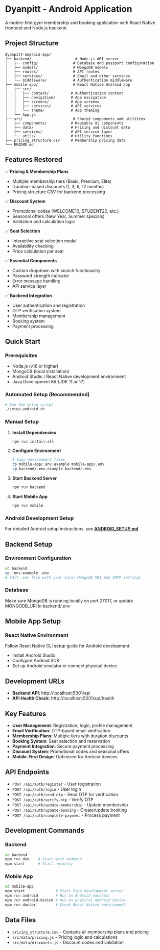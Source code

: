 # Dyanpitt - Android Application

A mobile-first gym membership and booking application with React Native frontend and Node.js backend.

## Project Structure
```
dyanpitt-android-app/
├── backend/                    # Node.js API server
│   ├── config/                # Database and passport configuration
│   ├── models/                # MongoDB models
│   ├── routes/                # API routes
│   ├── services/              # Email and other services
│   └── middleware/            # Authentication middleware
├── mobile-app/                # React Native Android app
│   ├── src/
│   │   ├── context/          # Authentication context
│   │   ├── navigation/       # App navigation
│   │   ├── screens/          # App screens
│   │   ├── services/         # API services
│   │   └── theme/            # App theming
│   └── App.js
├── src/                       # Shared components and utilities
│   ├── components/           # Reusable UI components
│   ├── data/                 # Pricing and discount data
│   ├── services/             # API service layer
│   └── utils/                # Utility functions
├── pricing_structure.csv     # Membership pricing data
└── README.md
```

## Features Restored
✅ **Pricing & Membership Plans**
- Multiple membership tiers (Basic, Premium, Elite)
- Duration-based discounts (1, 3, 6, 12 months)
- Pricing structure CSV for backend processing

✅ **Discount System**
- Promotional codes (WELCOME10, STUDENT20, etc.)
- Seasonal offers (New Year, Summer specials)
- Validation and calculation logic

✅ **Seat Selection**
- Interactive seat selection modal
- Availability checking
- Price calculation per seat

✅ **Essential Components**
- Custom dropdown with search functionality
- Password strength indicator
- Error message handling
- API service layer

✅ **Backend Integration**
- User authentication and registration
- OTP verification system
- Membership management
- Booking system
- Payment processing

## Quick Start

### Prerequisites
- Node.js (v16 or higher)
- MongoDB (local installation)
- Android Studio / React Native development environment
- Java Development Kit (JDK 11 or 17)

### Automated Setup (Recommended)
```bash
# Run the setup script
./setup-android.sh
```

### Manual Setup
1. **Install Dependencies**
   ```bash
   npm run install-all
   ```

2. **Configure Environment**
   ```bash
   # Copy environment files
   cp mobile-app/.env.example mobile-app/.env
   cp backend/.env.example backend/.env
   ```

3. **Start Backend Server**
   ```bash
   npm run backend
   ```

4. **Start Mobile App**
   ```bash
   npm run mobile
   ```

### Android Development Setup
For detailed Android setup instructions, see **[ANDROID_SETUP.md](ANDROID_SETUP.md)**

## Backend Setup

### Environment Configuration
```bash
cd backend
cp .env.example .env
# Edit .env file with your local MongoDB URI and SMTP settings
```

### Database
Make sure MongoDB is running locally on port 27017, or update MONGODB_URI in backend/.env

## Mobile App Setup

### React Native Environment
Follow React Native CLI setup guide for Android development:
- Install Android Studio
- Configure Android SDK
- Set up Android emulator or connect physical device

## Development URLs
- **Backend API**: http://localhost:5001/api
- **API Health Check**: http://localhost:5001/api/health

## Key Features
- **User Management**: Registration, login, profile management
- **Email Verification**: OTP-based email verification
- **Membership Plans**: Multiple tiers with duration discounts
- **Booking System**: Seat selection and reservation
- **Payment Integration**: Secure payment processing
- **Discount System**: Promotional codes and seasonal offers
- **Mobile-First Design**: Optimized for Android devices

## API Endpoints
- `POST /api/auth/register` - User registration
- `POST /api/auth/login` - User login
- `POST /api/auth/send-otp` - Send OTP for verification
- `POST /api/auth/verify-otp` - Verify OTP
- `POST /api/auth/update-membership` - Update membership
- `POST /api/auth/update-booking` - Create/update booking
- `POST /api/auth/complete-payment` - Process payment

## Development Commands

### Backend
```bash
cd backend
npm run dev    # Start with nodemon
npm start      # Start normally
```

### Mobile App
```bash
cd mobile-app
npm start              # Start Expo development server
npm run android        # Run on Android emulator
npm run android-device # Run on physical Android device
npm run doctor         # Check React Native environment
```

## Data Files
- `pricing_structure.csv` - Contains all membership plans and pricing
- `src/data/pricing.js` - Pricing logic and calculations
- `src/data/discounts.js` - Discount codes and validation